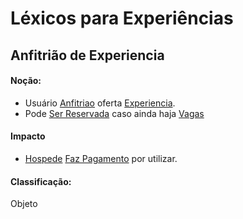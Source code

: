 # Léxicos para Experiências


## Anfitrião de Experiencia <a name="ANFITRIAO-EXPERIENCIA"></a>
#### Noção:
- Usuário [Anfitriao](lex_geral.md#ANFITRIAO) oferta [Experiencia](lex_experiencia.md#EXPERIENCIA).
- Pode [Ser Reservada]() caso ainda haja [Vagas]()
#### Impacto
- [Hospede](lex_geral.md#HOSPEDE) [Faz Pagamento](lex_geral.md#PAGAMENTO) por utilizar.
#### Classificação:
Objeto
